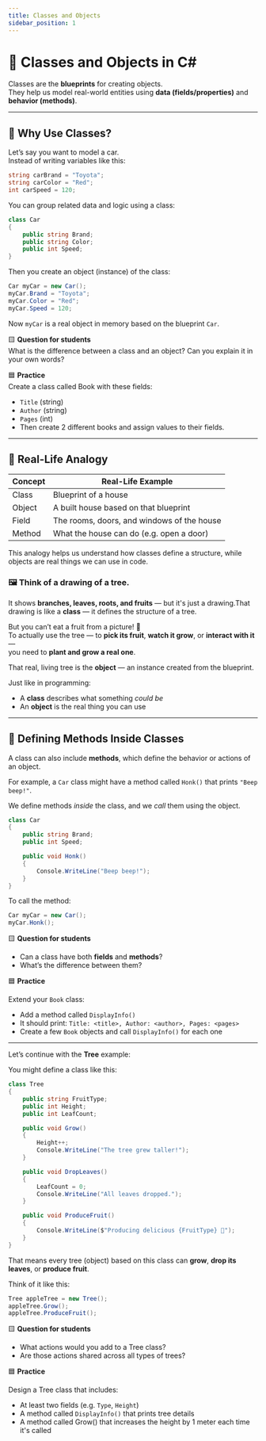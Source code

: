 ```yaml
---
title: Classes and Objects
sidebar_position: 1
---
```


# 🧱 Classes and Objects in C#

Classes are the **blueprints** for creating objects.  
They help us model real-world entities using **data (fields/properties)** and **behavior (methods)**.

---

## 🧠 Why Use Classes?

Let’s say you want to model a car.  
Instead of writing variables like this:

```csharp
string carBrand = "Toyota";
string carColor = "Red";
int carSpeed = 120;
```

You can group related data and logic using a class:

```csharp
class Car
{
    public string Brand;
    public string Color;
    public int Speed;
}
```

Then you create an object (instance) of the class:

```csharp
Car myCar = new Car();
myCar.Brand = "Toyota";
myCar.Color = "Red";
myCar.Speed = 120;
```

Now `myCar` is a real object in memory based on the blueprint `Car`.

🟨 **Question for students**  
What is the difference between a class and an object? Can you explain it in your own words?

🟦 **Practice**  
Create a class called Book with these fields:

- `Title` (string)
- `Author` (string)
- `Pages` (int)
- Then create 2 different books and assign values to their fields.

---

## 🧠 Real-Life Analogy

| Concept | Real-Life Example                          |
| ------- | ------------------------------------------ |
| Class   | Blueprint of a house                       |
| Object  | A built house based on that blueprint      |
| Field   | The rooms, doors, and windows of the house |
| Method  | What the house can do (e.g. open a door)   |

This analogy helps us understand how classes define a structure, while objects are real things we can use in code.

### 🖼️ Think of a drawing of a tree.

It shows **branches, leaves, roots, and fruits** — but it's just a drawing.That drawing is like a **class** — it defines the structure of a tree.

But you can’t eat a fruit from a picture! 🍎  
To actually use the tree — to **pick its fruit**, **watch it grow**, or **interact with it** —  
you need to **plant and grow a real one**.

That real, living tree is the **object** — an instance created from the blueprint.

Just like in programming:

- A **class** describes what something _could be_
- An **object** is the real thing you can use

---

## 🧩 Defining Methods Inside Classes

A class can also include **methods**, which define the behavior or actions of an object.

For example, a `Car` class might have a method called `Honk()` that prints `"Beep beep!"`.

We define methods _inside_ the class, and we _call_ them using the object.

```csharp
class Car
{
    public string Brand;
    public int Speed;

    public void Honk()
    {
        Console.WriteLine("Beep beep!");
    }
}
```

To call the method:

```csharp
Car myCar = new Car();
myCar.Honk();
```

🟨 **Question for students**

- Can a class have both **fields** and **methods**?
- What’s the difference between them?

🟦 **Practice**

Extend your `Book` class:

- Add a method called `DisplayInfo()`
- It should print: `Title: <title>, Author: <author>, Pages: <pages>`
- Create a few `Book` objects and call `DisplayInfo()` for each one

---

Let’s continue with the **Tree** example:

You might define a class like this:

```csharp
class Tree
{
    public string FruitType;
    public int Height;
    public int LeafCount;

    public void Grow()
    {
        Height++;
        Console.WriteLine("The tree grew taller!");
    }

    public void DropLeaves()
    {
        LeafCount = 0;
        Console.WriteLine("All leaves dropped.");
    }

    public void ProduceFruit()
    {
        Console.WriteLine($"Producing delicious {FruitType} 🍎");
    }
}
```

That means every tree (object) based on this class can **grow**, **drop its leaves**, or **produce fruit**.

Think of it like this:

```csharp
Tree appleTree = new Tree();
appleTree.Grow();
appleTree.ProduceFruit();
```

🟨 **Question for students**

- What actions would you add to a Tree class?
- Are those actions shared across all types of trees?

🟦 **Practice**

Design a Tree class that includes:

- At least two fields (e.g. `Type`, `Height`)
- A method called `DisplayInfo()` that prints tree details
- A method called Grow() that increases the height by 1 meter each time it's called
